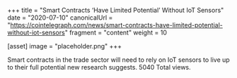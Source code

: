 +++
title = "Smart Contracts ‘Have Limited Potential’ Without IoT Sensors"
date = "2020-07-10"
canonicalUrl = "https://cointelegraph.com/news/smart-contracts-have-limited-potential-without-iot-sensors"
fragment = "content"
weight = 10

[asset]
    image = "placeholder.png"
+++

Smart contracts in the trade sector will need to rely on IoT sensors to 
live up to their full potential new research suggests. 5040 Total views.
